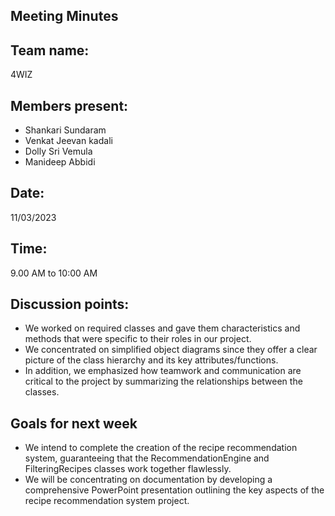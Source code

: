 ## Meeting Minutes 
## Team name: 
4WIZ
## Members present:
- Shankari Sundaram
- Venkat Jeevan kadali
- Dolly Sri Vemula
- Manideep Abbidi

## Date: 
11/03/2023

## Time: 
9.00 AM to 10:00 AM

## Discussion points: 
- We worked on required classes and gave them characteristics and methods that were specific to their roles in our project.
- We concentrated on simplified object diagrams since they offer a clear picture of the class hierarchy and its key attributes/functions.
- In addition, we emphasized how teamwork and communication are critical to the project by summarizing the relationships between the classes.

## Goals for next week 
- We intend to complete the creation of the recipe recommendation system, guaranteeing that the RecommendationEngine and FilteringRecipes classes work together 
  flawlessly.
- We will be concentrating on documentation by developing a comprehensive PowerPoint presentation outlining the key aspects of the recipe recommendation system 
  project.



